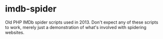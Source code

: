 # imdb-spider
Old PHP IMDb spider scripts used in 2013. Don't expect any of these scripts to work, merely just a demonstration of what's involved with spidering websites.
